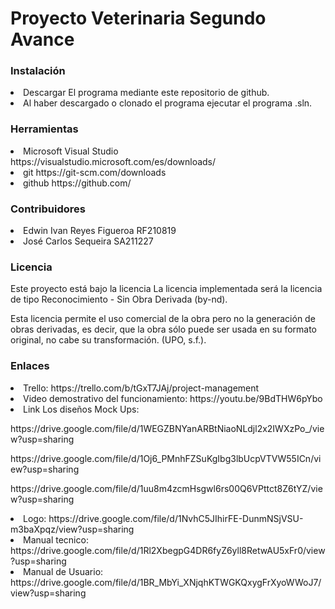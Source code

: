 <h1>Proyecto Veterinaria
Segundo Avance</h1>
<h3><p>Instalación</h3>
<li>Descargar El programa mediante este repositorio de github.</li>
<li>Al haber descargado o clonado el programa ejecutar el programa .sln.</li>

<h3>Herramientas</h3>
<li>Microsoft Visual Studio https://visualstudio.microsoft.com/es/downloads/</li>
<li>git https://git-scm.com/downloads</li>
<li>github https://github.com/</li>

<h3>Contribuidores</h3>
<li>Edwin Ivan Reyes Figueroa RF210819</li>
<li>José Carlos Sequeira SA211227</li>

<h3>Licencia</h3>
Este proyecto está bajo la licencia La licencia implementada será la licencia de tipo Reconocimiento - Sin Obra Derivada (by-nd).<p>
Esta licencia permite el uso comercial de la obra pero no la generación de obras derivadas, es
decir, que la obra sólo puede ser usada en su formato original, no cabe su transformación.
(UPO, s.f.).

<h3>Enlaces</h3>
<li>Trello: https://trello.com/b/tGxT7JAj/project-management</li>
<li>Video demostrativo del funcionamiento: https://youtu.be/9BdTHW6pYbo</li>
<li>Link Los diseños Mock Ups:</li>
<p>https://drive.google.com/file/d/1WEGZBNYanARBtNiaoNLdjl2x2IWXzPo_/view?usp=sharing
<p>https://drive.google.com/file/d/1Oj6_PMnhFZSuKgIbg3lbUcpVTVW55ICn/view?usp=sharing
<p>https://drive.google.com/file/d/1uu8m4zcmHsgwl6rs00Q6VPttct8Z6tYZ/view?usp=sharing
<li>Logo: https://drive.google.com/file/d/1NvhC5JIhirFE-DunmNSjVSU-m3baXpqz/view?usp=sharing</li>
<li>Manual tecnico: https://drive.google.com/file/d/1Rl2XbegpG4DR6fyZ6yll8RetwAU5xFr0/view?usp=sharing</li>
<li>Manual de Usuario: https://drive.google.com/file/d/1BR_MbYi_XNjqhKTWGKQxygFrXyoWWoJ7/view?usp=sharing</li>

